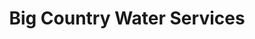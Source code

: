 ---
title: "Big Country Water Services"
url: /colorado-city/big-country-water-services/
shop: trade
---